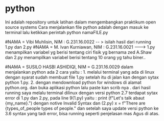 # python
Ini adalah repository untuk latihan dalam mengembangkan praktikum open source systems Cara menjalankan file python adalah dengan masuk ke terminal lalu ketikkan perintah python namaFILE.py

#NAMA = Vibi Muhlisin, NIM : G.231.16.0022 -- > isilah hasil dari running 1.py dan 2.py
#NAMA = M. Ivan Kurniawan, NIM : G.231.16.0021 ---> 1.py menampilkan variabel yg berisi tentang ciri fisik yg bernama zed A.Shaw dan 2.py menampilkan variabel berisi tentang 10 orang yg tahu biner..

#NAMA = SUSILO HASBI ASHIDIQI, NIM = G.231.16.0029 dalam menjalankan python ada 2 cara yaitu : 1. melalui terminal yang ada di linux dengan syarat sudah membuat file 1.py setelah itu di jalan kan dengan sytax python 1.py. 2. dengan mendownload python for windows di alamat python.org. dan buka aplikasi python lalu paste kan scrib nya . dari hasil running saya melalu terminal dilinux dengan versi python 2.7 terdapat sytax error di 1.py dan 2.py, pada line 9(1.py) yaitu : print (f"Let's talk abaut {my_name}.") dengan notive Invalid Syntax dan (2.py) x = f"There are {types_of_people types of people." dan setelah saya update versi python ke 3.6 syntax yang tadi error, bisa running seperti penjelasan mas Agus di atas.
 
